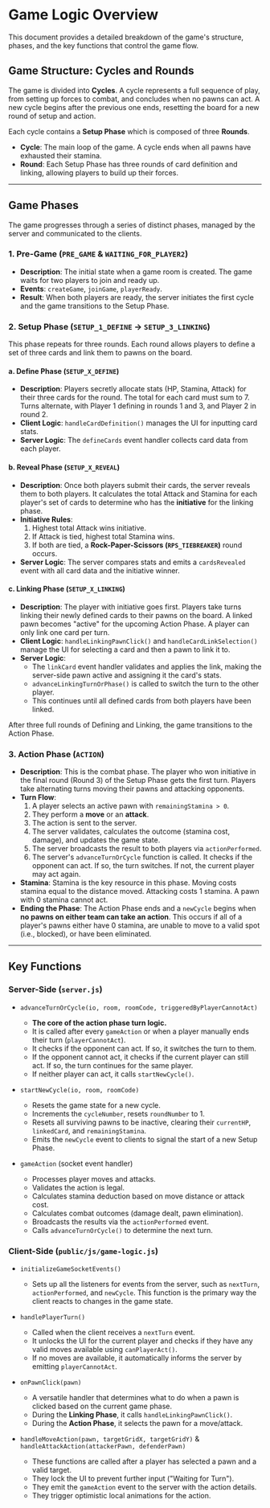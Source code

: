 # Game Logic Overview

This document provides a detailed breakdown of the game's structure, phases, and the key functions that control the game flow.

## Game Structure: Cycles and Rounds

The game is divided into **Cycles**. A cycle represents a full sequence of play, from setting up forces to combat, and concludes when no pawns can act. A new cycle begins after the previous one ends, resetting the board for a new round of setup and action.

Each cycle contains a **Setup Phase** which is composed of three **Rounds**.

-   **Cycle**: The main loop of the game. A cycle ends when all pawns have exhausted their stamina.
-   **Round**: Each Setup Phase has three rounds of card definition and linking, allowing players to build up their forces.

---

## Game Phases

The game progresses through a series of distinct phases, managed by the server and communicated to the clients.

### 1. Pre-Game (`PRE_GAME` & `WAITING_FOR_PLAYER2`)

-   **Description**: The initial state when a game room is created. The game waits for two players to join and ready up.
-   **Events**: `createGame`, `joinGame`, `playerReady`.
-   **Result**: When both players are ready, the server initiates the first cycle and the game transitions to the Setup Phase.

### 2. Setup Phase (`SETUP_1_DEFINE` -> `SETUP_3_LINKING`)

This phase repeats for three rounds. Each round allows players to define a set of three cards and link them to pawns on the board.

#### a. Define Phase (`SETUP_X_DEFINE`)

-   **Description**: Players secretly allocate stats (HP, Stamina, Attack) for their three cards for the round. The total for each card must sum to 7. Turns alternate, with Player 1 defining in rounds 1 and 3, and Player 2 in round 2.
-   **Client Logic**: `handleCardDefinition()` manages the UI for inputting card stats.
-   **Server Logic**: The `defineCards` event handler collects card data from each player.

#### b. Reveal Phase (`SETUP_X_REVEAL`)

-   **Description**: Once both players submit their cards, the server reveals them to both players. It calculates the total Attack and Stamina for each player's set of cards to determine who has the **initiative** for the linking phase.
-   **Initiative Rules**:
    1.  Highest total Attack wins initiative.
    2.  If Attack is tied, highest total Stamina wins.
    3.  If both are tied, a **Rock-Paper-Scissors (`RPS_TIEBREAKER`)** round occurs.
-   **Server Logic**: The server compares stats and emits a `cardsRevealed` event with all card data and the initiative winner.

#### c. Linking Phase (`SETUP_X_LINKING`)

-   **Description**: The player with initiative goes first. Players take turns linking their newly defined cards to their pawns on the board. A linked pawn becomes "active" for the upcoming Action Phase. A player can only link one card per turn.
-   **Client Logic**: `handleLinkingPawnClick()` and `handleCardLinkSelection()` manage the UI for selecting a card and then a pawn to link it to.
-   **Server Logic**:
    -   The `linkCard` event handler validates and applies the link, making the server-side pawn active and assigning it the card's stats.
    -   `advanceLinkingTurnOrPhase()` is called to switch the turn to the other player.
    -   This continues until all defined cards from both players have been linked.

After three full rounds of Defining and Linking, the game transitions to the Action Phase.

### 3. Action Phase (`ACTION`)

-   **Description**: This is the combat phase. The player who won initiative in the final round (Round 3) of the Setup Phase gets the first turn. Players take alternating turns moving their pawns and attacking opponents.
-   **Turn Flow**:
    1.  A player selects an active pawn with `remainingStamina > 0`.
    2.  They perform a **move** or an **attack**.
    3.  The action is sent to the server.
    4.  The server validates, calculates the outcome (stamina cost, damage), and updates the game state.
    5.  The server broadcasts the result to both players via `actionPerformed`.
    6.  The server's `advanceTurnOrCycle` function is called. It checks if the opponent can act. If so, the turn switches. If not, the current player may act again.
-   **Stamina**: Stamina is the key resource in this phase. Moving costs stamina equal to the distance moved. Attacking costs 1 stamina. A pawn with 0 stamina cannot act.
-   **Ending the Phase**: The Action Phase ends and a `newCycle` begins when **no pawns on either team can take an action**. This occurs if all of a player's pawns either have 0 stamina, are unable to move to a valid spot (i.e., blocked), or have been eliminated.

---

## Key Functions

### Server-Side (`server.js`)

-   `advanceTurnOrCycle(io, room, roomCode, triggeredByPlayerCannotAct)`
    -   **The core of the action phase turn logic.**
    -   It is called after every `gameAction` or when a player manually ends their turn (`playerCannotAct`).
    -   It checks if the opponent can act. If so, it switches the turn to them.
    -   If the opponent cannot act, it checks if the current player can still act. If so, the turn continues for the same player.
    -   If neither player can act, it calls `startNewCycle()`.

-   `startNewCycle(io, room, roomCode)`
    -   Resets the game state for a new cycle.
    -   Increments the `cycleNumber`, resets `roundNumber` to 1.
    -   Resets all surviving pawns to be inactive, clearing their `currentHP`, `linkedCard`, and `remainingStamina`.
    -   Emits the `newCycle` event to clients to signal the start of a new Setup Phase.

-   `gameAction` (socket event handler)
    -   Processes player moves and attacks.
    -   Validates the action is legal.
    -   Calculates stamina deduction based on move distance or attack cost.
    -   Calculates combat outcomes (damage dealt, pawn elimination).
    -   Broadcasts the results via the `actionPerformed` event.
    -   Calls `advanceTurnOrCycle()` to determine the next turn.

### Client-Side (`public/js/game-logic.js`)

-   `initializeGameSocketEvents()`
    -   Sets up all the listeners for events from the server, such as `nextTurn`, `actionPerformed`, and `newCycle`. This function is the primary way the client reacts to changes in the game state.

-   `handlePlayerTurn()`
    -   Called when the client receives a `nextTurn` event.
    -   It unlocks the UI for the current player and checks if they have any valid moves available using `canPlayerAct()`.
    -   If no moves are available, it automatically informs the server by emitting `playerCannotAct`.

-   `onPawnClick(pawn)`
    -   A versatile handler that determines what to do when a pawn is clicked based on the current game phase.
    -   During the **Linking Phase**, it calls `handleLinkingPawnClick()`.
    -   During the **Action Phase**, it selects the pawn for a move/attack.

-   `handleMoveAction(pawn, targetGridX, targetGridY)` & `handleAttackAction(attackerPawn, defenderPawn)`
    -   These functions are called after a player has selected a pawn and a valid target.
    -   They lock the UI to prevent further input ("Waiting for Turn").
    -   They emit the `gameAction` event to the server with the action details.
    -   They trigger optimistic local animations for the action.
